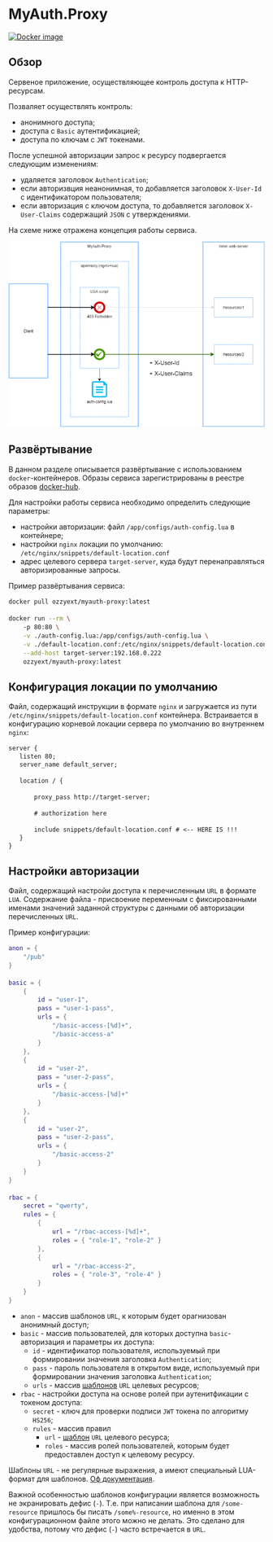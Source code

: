 # MyAuth.Proxy

[![Docker image](https://img.shields.io/docker/v/ozzyext/myauth-proxy?sort=semver)](https://hub.docker.com/r/ozzyext/myauth-proxy)

## Обзор

Сервеное приложение, осуществляющее контроль доступа к HTTP-ресурсам. 

Позваляет осуществлять контроль:

* анонимного доступа;
* доступа с `Basic` аутентификацией;
* доступа по ключам с `JWT` токенами.

После успешной авторизации запрос к ресурсу подвергается следующим изменениям:

* удаляется заголовок `Authentication`;
* если авторизвция неанонимная, то добавляется заголовок `X-User-Id` с идентификатором пользователя;
* если авторизация с ключом доступа, то добавляется заголовок `X-User-Claims` содержащий `JSON` с утверждениями.

На схеме ниже отражена концепция работы сервиса.

![](./doc/my-auth-proxy.png)

## Развёртывание

В данном разделе описывается развёртывание с использованием `docker`-контейнеров. Образы сервиса зарегистрированы в реестре образов [docker-hub](https://hub.docker.com/r/ozzyext/myauth-proxy).

Для настройки работы сервиса необходимо определить следующие параметры:

* настройки авторизации: файл `/app/configs/auth-config.lua` в контейнере;
* настройки `nginx` локации по умолчанию: `/etc/nginx/snippets/default-location.conf`
* адрес целевого сервера `target-server`, куда будут перенаправляться авторизированные запросы.

Пример развёртывания сервиса:

```bash
docker pull ozzyext/myauth-proxy:latest

docker run --rm \ 
	-p 80:80 \
	-v ./auth-config.lua:/app/configs/auth-config.lua \
	-v ./default-location.conf:/etc/nginx/snippets/default-location.conf \
	--add-host target-server:192.168.0.222
	ozzyext/myauth-proxy:latest
```

## Конфигурация локации по умолчанию

Файл, содержащий инструкции в формате `nginx` и загружается из пути `/etc/nginx/snippets/default-location.conf` контейнера. Встраивается в конфигурацию корневой локации сервера по умолчанию во внутреннем `nginx`:

 ```nginx
server {
	listen 80;
	server_name default_server;

	location / {

		proxy_pass http://target-server;

		# authorization here

		include snippets/default-location.conf # <-- HERE IS !!!
	}
}
 ```

## Настройки авторизации

Файл, содержащий настройи доступа к перечисленным `URL` в формате `LUA`. Содержание файла - присвоение переменным с фиксированными именами значений заданной структуры с данными об авторизации перечисленных `URL`.

Пример конфигурации:

```lua
anon = {
	"/pub"
}

basic = {
	{
		id = "user-1",
		pass = "user-1-pass",
		urls = {
			"/basic-access-[%d]+",
			"/basic-access-a"
		}
	},
	{
		id = "user-2",
		pass = "user-2-pass",
		urls = {
			"/basic-access-[%d]+"			
		}
	},
	{
		id = "user-2",
		pass = "user-2-pass",
		urls = {
			"/basic-access-2"			
		}
	}
}

rbac = {
	secret = "qwerty",
	rules = {
		{
			url = "/rbac-access-[%d]+",
			roles = { "role-1", "role-2" } 
		},
		{
			url = "/rbac-access-2",
			roles = { "role-3", "role-4" } 
		}
	}
}
```

* `anon` - массив шаблонов `URL`, к которым будет орагнизован анонимный доступ;
* `basic` - массив пользователей, для которых доступна `basic`-авторизация и параметры их доступа:
  * `id` - идентификатор пользователя, используемый при формировании значения заголовка `Authentication`;
  * `pass` - пароль пользователя в открытом виде, используемый при формировании значения заголовка `Authentication`;
  * `urls` - массив [шаблонов](https://www.lua.org/pil/20.2.html) `URL` целевых ресурсов;
* `rbac` - настройки доступа на основе ролей при аутенитфикации с токеном доступа:
  * `secret` - ключ для проверки подписи `JWT` токена по алгоритму `HS256`;
  * `rules` - массив правил
    * `url` - [шаблон](https://www.lua.org/pil/20.2.html) `URL` целевого ресурса;
    * `roles` - массив ролей пользователей, которым будет предоставлен доступ к целевому ресурсу.

Шаблоны `URL` - не регулярные выражения, а имеют специальный LUA-формат для шаблонов. [Оф документация](https://www.lua.org/pil/20.2.html). 

Важной особенностью шаблонов конфигурации является возможность не экранировать дефис (`-`). Т.е. при написании шаблона для `/some-resource` пришлось бы писать `/some%-resource`, но именно в этом конфигурационном файле этого можно не делать. Это сделано для удобства, потому что дефис (`-`) часто встречается в `URL`.
